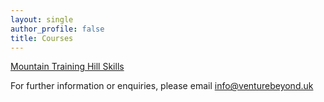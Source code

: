```yaml
---
layout: single
author_profile: false
title: Courses
---
```


[Mountain Training Hill Skills](/hillskills/)

For further information or enquiries, please email info@venturebeyond.uk
